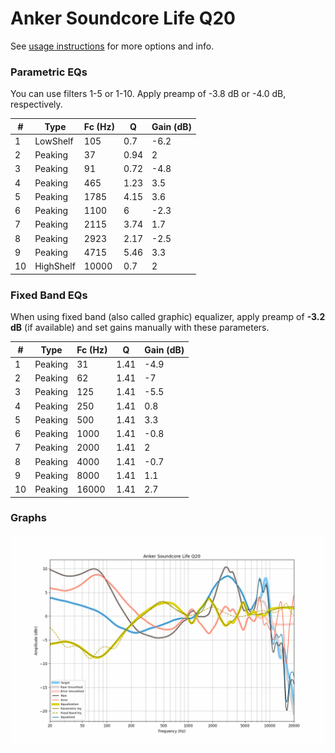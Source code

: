 # Anker Soundcore Life Q20
See [usage instructions](https://github.com/jaakkopasanen/AutoEq#usage) for more options and info.

### Parametric EQs
You can use filters 1-5 or 1-10. Apply preamp of -3.8 dB or -4.0 dB, respectively.

|   # | Type      |   Fc (Hz) |    Q |   Gain (dB) |
|-----|-----------|-----------|------|-------------|
|   1 | LowShelf  |       105 | 0.7  |        -6.2 |
|   2 | Peaking   |        37 | 0.94 |         2   |
|   3 | Peaking   |        91 | 0.72 |        -4.8 |
|   4 | Peaking   |       465 | 1.23 |         3.5 |
|   5 | Peaking   |      1785 | 4.15 |         3.6 |
|   6 | Peaking   |      1100 | 6    |        -2.3 |
|   7 | Peaking   |      2115 | 3.74 |         1.7 |
|   8 | Peaking   |      2923 | 2.17 |        -2.5 |
|   9 | Peaking   |      4715 | 5.46 |         3.3 |
|  10 | HighShelf |     10000 | 0.7  |         2   |

### Fixed Band EQs
When using fixed band (also called graphic) equalizer, apply preamp of **-3.2 dB** (if available) and set gains manually with these parameters.

|   # | Type    |   Fc (Hz) |    Q |   Gain (dB) |
|-----|---------|-----------|------|-------------|
|   1 | Peaking |        31 | 1.41 |        -4.9 |
|   2 | Peaking |        62 | 1.41 |        -7   |
|   3 | Peaking |       125 | 1.41 |        -5.5 |
|   4 | Peaking |       250 | 1.41 |         0.8 |
|   5 | Peaking |       500 | 1.41 |         3.3 |
|   6 | Peaking |      1000 | 1.41 |        -0.8 |
|   7 | Peaking |      2000 | 1.41 |         2   |
|   8 | Peaking |      4000 | 1.41 |        -0.7 |
|   9 | Peaking |      8000 | 1.41 |         1.1 |
|  10 | Peaking |     16000 | 1.41 |         2.7 |

### Graphs
![](./Anker%20Soundcore%20Life%20Q20.png)
